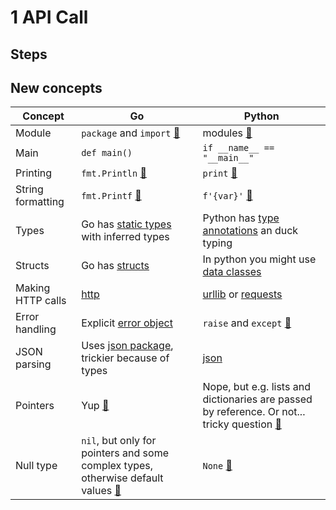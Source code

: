 # 1 API Call

## Steps

## New concepts

| Concept | Go | Python |
|---|---|---|
| Module | `package` and `import` [🔗](https://tour.golang.org/basics/1) | modules [🔗](https://docs.python.org/3/tutorial/modules.html) |
| Main | `def main()` | `if __name__ == "__main__"` |
| Printing | `fmt.Println` [🔗](https://golang.org/pkg/fmt/#Print) | `print` [🔗](https://docs.python.org/3/library/functions.html#print) |
| String formatting | `fmt.Printf` [🔗](https://golang.org/pkg/fmt/#Printf) | `f'{var}'` [🔗](https://docs.python.org/3/tutorial/inputoutput.html#fancier-output-formatting) |
| Types | Go has [static types](https://go101.org/article/type-system-overview.html) with inferred types | Python has [type annotations](https://docs.python.org/3/library/typing.html) an duck typing |
| Structs | Go has [structs](https://tour.golang.org/moretypes/2) | In python you might use [data classes](https://docs.python.org/3/library/dataclasses.html) |
| Making HTTP calls | [http](https://golang.org/pkg/net/http/#Get) | [urllib](https://docs.python.org/3/library/urllib.request.html#urllib.request.urlopen) or [requests](https://python-requests.org) |
| Error handling | Explicit [error object](https://blog.golang.org/error-handling-and-go) | `raise` and `except` [🔗](https://docs.python.org/3/tutorial/errors.html) |
| JSON parsing | Uses [json package](https://golang.org/pkg/encoding/json/#Unmarshal), trickier because of types | [json](https://docs.python.org/3/library/json.html#json.loads) |
| Pointers | Yup [🔗](https://tour.golang.org/moretypes/1) | Nope, but e.g. lists and dictionaries are passed by reference. Or not... tricky question [🔗](https://www.jeffknupp.com/blog/2012/11/13/is-python-callbyvalue-or-callbyreference-neither/) |
| Null type | `nil`, but only for pointers and some complex types, otherwise default values  [🔗](https://go101.org/article/nil.html) | `None` [🔗](https://docs.python.org/3/library/constants.html#None) |
